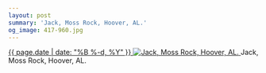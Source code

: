 ```yaml
---
layout: post
summary: 'Jack, Moss Rock, Hoover, AL.'
og_image: 417-960.jpg
---
```


<p>
 <time>
  <a href="/417">
   {{ page.date | date: "%B %-d, %Y" }}
  </a>
 </time>
 <a href="/417">
  <img alt="Jack, Moss Rock, Hoover, AL." sizes="(min-width: 700px) 50vw, calc(100vw - 2rem)" src="{{ site.assets_url }}/417-480.jpg" srcset="{{ site.assets_url }}/417-960.jpg 960w, {{ site.assets_url }}/417-720.jpg 720w, {{ site.assets_url }}/417-480.jpg 480w, {{ site.assets_url }}/417-240.jpg 240w"/>
 </a>
 <span>
  Jack, Moss Rock, Hoover, AL.
 </span>
</p>
